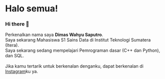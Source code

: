 <!--
**Dim-mas/Dim-mas** is a ✨ _special_ ✨ repository because its `README.md` (this file) appears on your GitHub profile.

Here are some ideas to get you started:

- 🔭 I’m currently working on ...
- 🌱 I’m currently learning ...
- 👯 I’m looking to collaborate on ...
- 🤔 I’m looking for help with ...
- 💬 Ask me about ...
- 📫 How to reach me: ...
- 😄 Pronouns: ...
- ⚡ Fun fact: ...
-->

# Halo semua! 
### Hi there 👋
Perkenalkan nama saya **Dimas Wahyu Saputro**.\
Saya sekarang Mahasiswa S1 Sains Data di Institut Teknologi Sumatera (Itera).\
Saya sekarang sedang mempelajari Pemrograman dasar (C++ dan Python), dan SQL.\
\
Jika kamu tertarik untuk berkenalan denganku, dapat berkenalan di [Instagram](https://www.instagram.com/dimaswsss/)ku ya.
